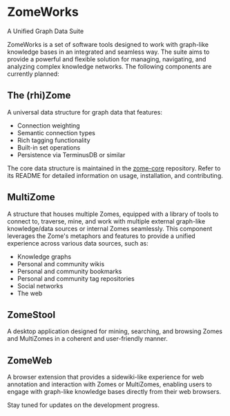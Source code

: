 # ZomeWorks

A Unified Graph Data Suite

ZomeWorks is a set of software tools designed to work with graph-like knowledge bases in an integrated and seamless way. The suite aims to provide a powerful and flexible solution for managing, navigating, and analyzing complex knowledge networks. The following components are currently planned:

## The (rhi)Zome

A universal data structure for graph data that features:

-   Connection weighting
-   Semantic connection types
-   Rich tagging functionality
-   Built-in set operations
-   Persistence via TerminusDB or similar

The core data structure is maintained in the [zome-core](https://github.com/jaysen/zome-core) repository. Refer to its README for detailed information on usage, installation, and contributing.

## MultiZome

A structure that houses multiple Zomes, equipped with a library of tools to connect to, traverse, mine, and work with multiple external graph-like knowledge/data sources or internal Zomes seamlessly. This component leverages the Zome's metaphors and features to provide a unified experience across various data sources, such as:

-   Knowledge graphs
-   Personal and community wikis
-   Personal and community bookmarks
-   Personal and community tag repositories
-   Social networks
-   The web

## ZomeStool

A desktop application designed for mining, searching, and browsing Zomes and MultiZomes in a coherent and user-friendly manner.

## ZomeWeb

A browser extension that provides a sidewiki-like experience for web annotation and interaction with Zomes or MultiZomes, enabling users to engage with graph-like knowledge bases directly from their web browsers.

Stay tuned for updates on the development progress.
